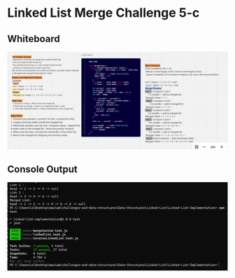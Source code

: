 # Linked List Merge Challenge 5-c  

## Whiteboard

![Whiteboard](../docs/merge-whiteboard.png)

## Console Output

![Console Output](../docs/merge-console-output.png)
